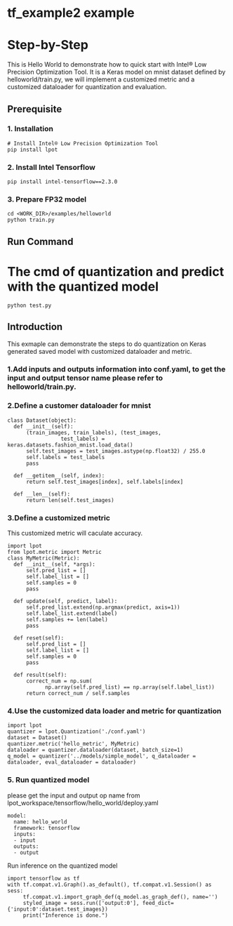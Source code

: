 tf_example2 example
=====================

Step-by-Step
============

This is Hello World to demonstrate how to quick start with Intel® Low Precision Optimization Tool. It is a Keras model on mnist dataset defined by helloworld/train.py, we will implement a customized metric and a customized dataloader for quantization and evaluation.


## Prerequisite

### 1. Installation
```Shell
# Install Intel® Low Precision Optimization Tool
pip install lpot
```
### 2. Install Intel Tensorflow
```shell
pip install intel-tensorflow==2.3.0
```

### 3. Prepare FP32 model
```
cd <WORK_DIR>/examples/helloworld
python train.py
```
## Run Command
  # The cmd of quantization and predict with the quantized model 
  ```Shell
  python test.py 
  ```
## Introduction 
This exmaple can demonstrate the steps to do quantization on Keras generated saved model with customized dataloader and metric. 
### 1.Add inputs and outputs information into conf.yaml, to get the input and output tensor name please refer to helloworld/train.py.  

### 2.Define a customer dataloader for mnist  

```
class Dataset(object):
  def __init__(self):
      (train_images, train_labels), (test_images,
                 test_labels) = keras.datasets.fashion_mnist.load_data()
      self.test_images = test_images.astype(np.float32) / 255.0
      self.labels = test_labels
      pass

  def __getitem__(self, index):
      return self.test_images[index], self.labels[index]

  def __len__(self):
      return len(self.test_images)

```

### 3.Define a customized metric  
This customized metric will caculate accuracy.
```
import lpot
from lpot.metric import Metric
class MyMetric(Metric):
  def __init__(self, *args):
      self.pred_list = []
      self.label_list = []
      self.samples = 0
      pass

  def update(self, predict, label):
      self.pred_list.extend(np.argmax(predict, axis=1))
      self.label_list.extend(label)
      self.samples += len(label) 
      pass

  def reset(self):
      self.pred_list = []
      self.label_list = []
      self.samples = 0
      pass

  def result(self):
      correct_num = np.sum(
            np.array(self.pred_list) == np.array(self.label_list))
      return correct_num / self.samples

```
### 4.Use the customized data loader and metric for quantization 
```
import lpot
quantizer = lpot.Quantization('./conf.yaml')
dataset = Dataset()
quantizer.metric('hello_metric', MyMetric) 
dataloader = quantizer.dataloader(dataset, batch_size=1)
q_model = quantizer('../models/simple_model', q_dataloader = dataloader, eval_dataloader = dataloader)

```

### 5. Run quantized model
please get the input and output op name from lpot_workspace/tensorflow/hello_world/deploy.yaml
```
model:
  name: hello_world
  framework: tensorflow
  inputs:
  - input
  outputs:
  - output
```
Run inference on the quantized model
```
import tensorflow as tf
with tf.compat.v1.Graph().as_default(), tf.compat.v1.Session() as sess:
     tf.compat.v1.import_graph_def(q_model.as_graph_def(), name='')
     styled_image = sess.run(['output:0'], feed_dict={'input:0':dataset.test_images})
     print("Inference is done.")
```
